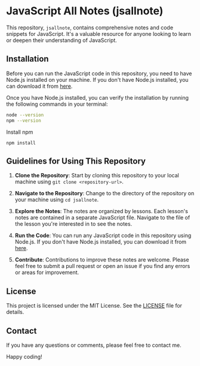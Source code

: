 # JavaScript All Notes (jsallnote)

This repository, `jsallnote`, contains comprehensive notes and code snippets for JavaScript. It's a valuable resource for anyone looking to learn or deepen their understanding of JavaScript.

## Installation

Before you can run the JavaScript code in this repository, you need to have Node.js installed on your machine. If you don't have Node.js installed, you can download it from [here](https://nodejs.org/).

Once you have Node.js installed, you can verify the installation by running the following commands in your terminal:

```bash
node --version
npm --version
```
Install npm
```
npm install
```



## Guidelines for Using This Repository

1. **Clone the Repository**: Start by cloning this repository to your local machine using `git clone <repository-url>`.

2. **Navigate to the Repository**: Change to the directory of the repository on your machine using `cd jsallnote`.

3. **Explore the Notes**: The notes are organized by lessons. Each lesson's notes are contained in a separate JavaScript file. Navigate to the file of the lesson you're interested in to see the notes.

4. **Run the Code**: You can run any JavaScript code in this repository using Node.js. If you don't have Node.js installed, you can download it from [here](https://nodejs.org/).

5. **Contribute**: Contributions to improve these notes are welcome. Please feel free to submit a pull request or open an issue if you find any errors or areas for improvement.

## License

This project is licensed under the MIT License. See the [LICENSE](LICENSE) file for details.

## Contact

If you have any questions or comments, please feel free to contact me.

Happy coding!
